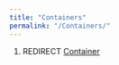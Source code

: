```yaml
---
title: "Containers"
permalink: "/Containers/"
---
```


1.  REDIRECT [Container](Container "wikilink")